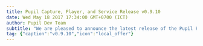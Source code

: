 ```yaml
--- 
title: Pupil Capture, Player, and Service Release v0.9.10
date: Wed May 18 2017 17:34:00 GMT+0700 (ICT) 
author: Pupil Dev Team 
subtitle: "We are pleased to announce the latest release of the Pupil Platform v0.9.10..."
tag: {"caption":"v0.9.10","icon":"local_offer"} 
---
```


<script src="//cdn.rawgit.com/showdownjs/showdown/1.3.0/dist/showdown.min.js"></script>
<script type="text/javascript">
document.addEventListener("DOMContentLoaded", function(event) { 
  $(document).ready(function() {
    $.ajax({
      type: 'GET',
      url: "https://api.github.com/repos/pupil-labs/pupil/releases/tag/v0.9.10",
      dataType: "jsonp",
      success: function(data, textStatus,jaXHR){
        var converter = new showdown.Converter();
        var text = data.data.body;
        var html = converter.makeHtml(text);
        html += '<a href="https://github.com/pupil-labs/pupil/releases/tag/v0.9.10">Download v0.9.10</a>'  
        $('section[class~="content"]').html(html);
      }
    });
  });
});
</script>